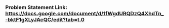 ### Problem Statement Link: https://docs.google.com/document/d/1fWgdURQDzQ4XhdTn_-bktF1gXLyJAcQC/edit?tab=t.0